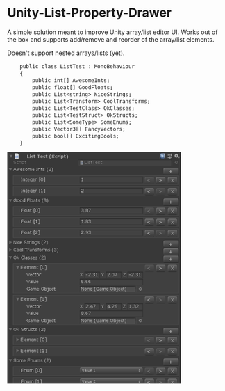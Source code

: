 # Unity-List-Property-Drawer

A simple solution meant to improve Unity array/list editor UI. Works out of the box and supports add/remove and reorder of the array/list elements.

Doesn't support nested arrays/lists (yet).

```
    public class ListTest : MonoBehaviour
    {
        public int[] AwesomeInts;
        public float[] GoodFloats;
        public List<string> NiceStrings;
        public List<Transform> CoolTransforms;
        public List<TestClass> OkClasses;
        public List<TestStruct> OkStructs;
        public List<SomeType> SomeEnums;
        public Vector3[] FancyVectors;
        public bool[] ExcitingBools;
    }
```

<img src="Images/list_test1.PNG" width = "400">
